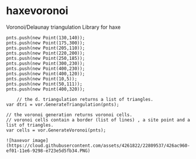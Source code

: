 # haxevoronoi
Voronoi/Delaunay triangulation Library for haxe


    pnts.push(new Point(130,140));
    pnts.push(new Point(175,300));
    pnts.push(new Point(205,110));
    pnts.push(new Point(220,200));
    pnts.push(new Point(250,185));
    pnts.push(new Point(300,230));
    pnts.push(new Point(400,230));
    pnts.push(new Point(400,120));
    pnts.push(new Point(10,5));
    pnts.push(new Point(50,111));
    pnts.push(new Point(400,320));

		// the d. triangulation returns a list of triangles.
    var dtri = vor.GenerateTriangulation(pnts);
	
    // the voronoi generation returns voronoi cells.
    // voronoi cells contain a border (list of lines) , a site point and a list of triangles.
    var cells = vor.GenerateVoronoi(pnts);
    
    ![haxevor image](https://cloud.githubusercontent.com/assets/4261822/22809537/426ac960-ef01-11e6-9298-e723e5d5fb34.PNG)
    
    
